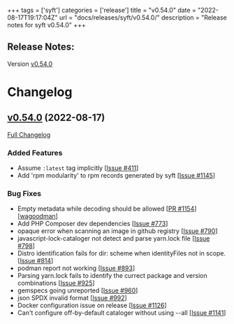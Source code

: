 +++
tags = ['syft']
categories = ['release']
title = "v0.54.0"
date = "2022-08-17T19:17:04Z"
url = "docs/releases/syft/v0.54.0/"
description = "Release notes for syft v0.54.0"
+++

## Release Notes:
Version [v0.54.0](https://github.com/anchore/syft/releases/tag/v0.54.0)

# Changelog

## [v0.54.0](https://github.com/anchore/syft/tree/v0.54.0) (2022-08-17)

[Full Changelog](https://github.com/anchore/syft/compare/v0.53.4...v0.54.0)

### Added Features

- Assume `:latest` tag implicitly [[Issue #411](https://github.com/anchore/syft/issues/411)]
- Add 'rpm modularity' to rpm records generated by syft [[Issue #1145](https://github.com/anchore/syft/issues/1145)]

### Bug Fixes

- Empty metadata while decoding should be allowed [[PR #1154](https://github.com/anchore/syft/pull/1154)] [[wagoodman](https://github.com/wagoodman)]
- Add PHP Composer dev dependencies  [[Issue #773](https://github.com/anchore/syft/issues/773)]
- opaque error when scanning an image in github registry [[Issue #790](https://github.com/anchore/syft/issues/790)]
- javascript-lock-cataloger not detect and parse yarn.lock file [[Issue #798](https://github.com/anchore/syft/issues/798)]
- Distro identification fails for dir: scheme when identityFiles not in scope. [[Issue #814](https://github.com/anchore/syft/issues/814)]
- podman report not working [[Issue #893](https://github.com/anchore/syft/issues/893)]
- Parsing yarn.lock fails to identify the currect package and version combinations [[Issue #925](https://github.com/anchore/syft/issues/925)]
- gemspecs going unreported [[Issue #960](https://github.com/anchore/syft/issues/960)]
- json SPDX invalid format [[Issue #992](https://github.com/anchore/syft/issues/992)]
- Docker configuration issue on release [[Issue #1126](https://github.com/anchore/syft/issues/1126)]
- Can't configure off-by-default cataloger without using --all [[Issue #1141](https://github.com/anchore/syft/issues/1141)]
